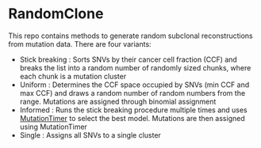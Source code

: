 # RandomClone

This repo contains methods to generate random subclonal reconstructions from mutation data. There are four variants:

* Stick breaking : Sorts SNVs by their cancer cell fraction (CCF) and breaks the list into a random number of randomly sized chunks, where each chunk is a mutation cluster
* Uniform : Determines the CCF space occupied by SNVs (min CCF and max CCF) and draws a random number of random numbers from the range. Mutations are assigned through binomial assignment
* Informed : Runs the stick breaking procedure multiple times and uses [MutationTimer](https://github.com/gerstung-lab/MutationTime.R) to select the best model. Mutations are then assigned using MutationTimer
* Single : Assigns all SNVs to a single cluster
